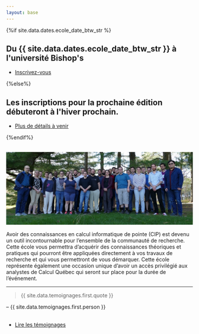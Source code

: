 ```yaml
---
layout: base
---
```


<section class="special box">
    <p>
        {%if site.data.dates.ecole_date_btw_str %}
            <h1>Du {{ site.data.dates.ecole_date_btw_str }} à l'université Bishop's</h1>
            <ul class="actions stacked">
                <li><a href="{{site.data.inscription.url}}" class="button primary">Inscrivez-vous</a></li>
            </ul>
        {%else%}
            <!-- Any other announcement -->
            <h1>Les inscriptions pour la prochaine édition débuteront à l'hiver prochain.</h1>
            <ul class="actions stacked">
                <li><a href="" class="button primary">Plus de détails à venir</a></li>
            </ul>
        {%endif%}
    </p>
</section>

<br>

<section id="simply">
    <div class="inner">
        <span class="image main"><img src="images/edition2018.jpg" alt="" /></span>
        <p>
            Avoir des connaissances en calcul informatique de pointe (CIP) est devenu un outil incontournable pour l’ensemble de la communauté de recherche. Cette école vous permettra d’acquérir des connaissances théoriques et pratiques qui pourront être appliquées directement à vos travaux de recherche et qui vous permettront de vous démarquer. Cette école représente également une occasion unique d’avoir un accès privilégié aux analystes de Calcul Québec qui seront sur place pour la durée de l’événement.
        </p>
    </div>
</section>

<hr>

<section id="temoignages">
    <blockquote>
        {{ site.data.temoignages.first.quote }}
    </blockquote>
    – {{ site.data.temoignages.first.person }}
    <br /><br />
    <section class="special">
        <ul class="special actions">
            <li><a href="temoignages" class="button small">Lire les témoignages</a></li>
        </ul>
    </section>
</section>
